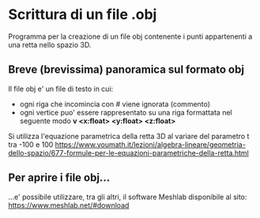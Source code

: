 # Scrittura di un file .obj
Programma per la creazione di un file obj contenente i punti appartenenti a una retta nello spazio 3D.

## Breve (brevissima) panoramica sul formato obj
Il file obj e' un file di testo in cui:
- ogni riga che incomincia con # viene ignorata (commento)
- ogni vertice puo' essere rappresentato su una riga formattata nel seguente modo **v <x:float> <y:float> <z:float>**

Si utilizza l'equazione parametrica della retta 3D al variare del parametro t tra -100 e 100
https://www.youmath.it/lezioni/algebra-lineare/geometria-dello-spazio/677-formule-per-le-equazioni-parametriche-della-retta.html

## Per aprire i file obj...
...e' possibile utilizzare, tra gli altri, il software Meshlab disponibile al sito: https://www.meshlab.net/#download
